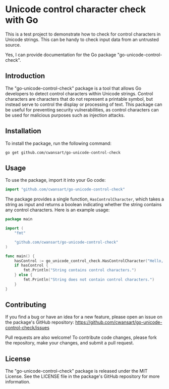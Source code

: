 # Unicode control character check with Go

This is a test project to demonstrate how to check for control characters in Unicode strings. This can be handy to check input data from an untrusted source.

Yes, I can provide documentation for the Go package "go-unicode-control-check".

## Introduction

The "go-unicode-control-check" package is a tool that allows Go developers to detect control characters within Unicode strings. Control characters are characters that do not represent a printable symbol, but instead serve to control the display or processing of text. This package can be useful for preventing security vulnerabilities, as control characters can be used for malicious purposes such as injection attacks.

## Installation

To install the package, run the following command:

```
go get github.com/cwansart/go-unicode-control-check
```

## Usage

To use the package, import it into your Go code:

```go
import "github.com/cwansart/go-unicode-control-check"
```

The package provides a single function, `HasControlCharacter`, which takes a string as input and returns a boolean indicating whether the string contains any control characters. Here is an example usage:

```go
package main

import (
	"fmt"

	"github.com/cwansart/go-unicode-control-check"
)

func main() {
	hasControl := go_unicode_control_check.HasControlCharacter("Hello, world!")
	if hasControl {
		fmt.Println("String contains control characters.")
	} else {
		fmt.Println("String does not contain control characters.")
	}
}
```

## Contributing

If you find a bug or have an idea for a new feature, please open an issue on the package's GitHub repository: https://github.com/cwansart/go-unicode-control-check/issues

Pull requests are also welcome! To contribute code changes, please fork the repository, make your changes, and submit a pull request. 

## License

The "go-unicode-control-check" package is released under the MIT License. See the LICENSE file in the package's GitHub repository for more information.
